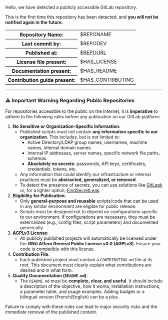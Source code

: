 <p>Hello, we have detected a publicly accessible GitLab repository.</p>
<p>This is the first time this repository has been detected, and <strong>you will not be notified again in the future.</strong></p>
<table>
    <tr><th>Repository Name:</th><td>$REPONAME</td></tr>
    <tr><th>Last commit by:</th><td>$REPODEV</td></tr>
    <tr><th>Published at:</th><td><a href="$REPOURL">$REPOURL</a></td></tr>
    <tr><th>License file present:</th><td>$HAS_LICENSE</td></tr>
    <tr><th>Documentation present:</th><td>$HAS_README</td></tr>
    <tr><th>Contribution guide present:</th><td>$HAS_CONTRIBUTING</td></tr>
</table>
<hr>
<h3>⚠️ Important Warning Regarding Public Repositories</h3>
<p>For repositories accessible to the public on the Internet, it is <strong>imperative</strong> to adhere to the following rules before any publication on our GitLab platform:</p>
<ol>
    <li><strong>No Sensitive or Organization-Specific Information</strong>:
        <ul>
            <li>Published scripts must not contain <strong>any information specific to our organization</strong>. This includes, but is not limited to:
                <ul>
                    <li>Active Directory/LDAP group names, usernames, machine names, internal domain names.</li>
                    <li>Internal IP addresses, server names, specific network file paths, schemas.</li>
                    <li><strong>Absolutely no secrets</strong>: passwords, API keys, certificates, credentials, tokens, etc.</li>
                </ul>
            </li>
            <li>Any information that could identify our infrastructure or internal practices must be <strong>abstracted, generalized, or removed</strong>.</li>
            <li>To detect the presence of secrets, you can use solutions like <a href="https://github.com/gitleaks/gitleaks">GitLeak</a> or, for a lighter option, <a href="https://gitlab.villejuif.fr/depots-public/findsecretsleak">FindSecretLeak</a>.</li>
        </ul>
    </li>
    <li><strong>Eligibility for Publication</strong>:
        <ul>
            <li>Only <strong>general-purpose and reusable</strong> scripts/code that can be used in any similar environment are eligible for public release.</li>
            <li>Scripts must be designed not to depend on configurations specific to our environment. If configurations are necessary, they must be externalized (e.g., config files, script parameters) and documented generically.</li>
        </ul>
    </li>
    <li><strong>AGPLv3 License</strong>:
        <ul>
            <li>All publicly published projects will automatically be licensed under the <strong>GNU Affero General Public License v3.0 (AGPLv3)</strong>. Ensure your code is compatible with this license.</li>
        </ul>
    </li>
    <li><strong>Contribution File</strong>:
        <ul>
            <li>Each published project must contain a <code>CONTRIBUTING.md</code> file at its root. This document must clearly explain what contributions are desired and in what form.</li>
        </ul>
    </li>
    <li><strong>Quality Documentation (<code>README.md</code>)</strong>:
        <ul>
            <li>The <code>README.md</code> must be <strong>complete, clear, and useful</strong>. It should include a description of the objective, how it works, installation instructions, a parameter table, and usage examples. Adding badges or a bilingual version (French/English) can be a plus.</li>
        </ul>
    </li>
</ol>
<p>Failure to comply with these rules can lead to major security risks and the immediate removal of the published content.</p>